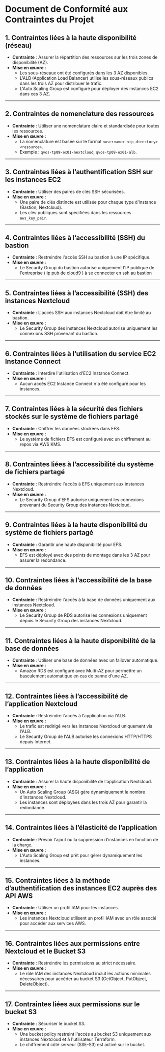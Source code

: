 # Document de Conformité aux Contraintes du Projet

## 1. Contraintes liées à la haute disponibilité (réseau)
- **Contrainte** : Assurer la répartition des ressources sur les trois zones de disponibilité (AZ).
- **Mise en œuvre** :
  - Les sous-réseaux ont été configurés dans les 3 AZ disponibles.
  - L'ALB (Application Load Balancer) utilise les sous-réseaux publics dans les trois AZ pour distribuer le trafic.
  - L'Auto Scaling Group est configuré pour déployer des instances EC2 dans ces 3 AZ.

---

## 2. Contraintes de nomenclature des ressources
- **Contrainte** : Utiliser une nomenclature claire et standardisée pour toutes les ressources.
- **Mise en œuvre** :
  - La nomenclature est basée sur le format `<username>-<tp_directory>-<resource>`.
  - Exemple : `qvos-tp09-ex01-nextcloud`, `qvos-tp09-ex01-alb`.

---

## 3. Contraintes liées à l’authentification SSH sur les instances EC2
- **Contrainte** : Utiliser des paires de clés SSH sécurisées.
- **Mise en œuvre** :
  - Une paire de clés distincte est utilisée pour chaque type d'instance (Bastion, Nextcloud).
  - Les clés publiques sont spécifiées dans les ressources `aws_key_pair`.

---

## 4. Contraintes liées à l’accessibilité (SSH) du bastion
- **Contrainte** : Restreindre l'accès SSH au bastion à une IP spécifique.
- **Mise en œuvre** :
  - Le Security Group du bastion autorise uniquement l'IP publique de l'entreprise ( ip pub de cloud9 ) à se connecter en ssh au bastion

---

## 5. Contraintes liées à l’accessibilité (SSH) des instances Nextcloud
- **Contrainte** : L'accès SSH aux instances Nextcloud doit être limité au bastion.
- **Mise en œuvre** :
  - Le Security Group des instances Nextcloud autorise uniquement les connexions SSH provenant du bastion.

---

## 6. Contraintes liées à l’utilisation du service EC2 Instance Connect
- **Contrainte** : Interdire l'utilisation d'EC2 Instance Connect.
- **Mise en œuvre** :
  - Aucun accès EC2 Instance Connect n'a été configuré pour les instances.

---

## 7. Contraintes liées à la sécurité des fichiers stockés sur le système de fichiers partagé
- **Contrainte** : Chiffrer les données stockées dans EFS.
- **Mise en œuvre** :
  - Le système de fichiers EFS est configuré avec un chiffrement au repos via AWS KMS.

---

## 8. Contraintes liées à l’accessibilité du système de fichiers partagé
- **Contrainte** : Restreindre l'accès à EFS uniquement aux instances Nextcloud.
- **Mise en œuvre** :
  - Le Security Group d'EFS autorise uniquement les connexions provenant du Security Group des instances Nextcloud.

---

## 9. Contraintes liées à la haute disponibilité du système de fichiers partagé
- **Contrainte** : Garantir une haute disponibilité pour EFS.
- **Mise en œuvre** :
  - EFS est déployé avec des points de montage dans les 3 AZ pour assurer la redondance.

---

## 10. Contraintes liées à l’accessibilité de la base de données
- **Contrainte** : Restreindre l'accès à la base de données uniquement aux instances Nextcloud.
- **Mise en œuvre** :
  - Le Security Group de RDS autorise les connexions uniquement depuis le Security Group des instances Nextcloud.

---

## 11. Contraintes liées à la haute disponibilité de la base de données
- **Contrainte** : Utiliser une base de données avec un failover automatique.
- **Mise en œuvre** :
  - Amazon RDS est configuré avec Multi-AZ pour permettre un basculement automatique en cas de panne d'une AZ.

---

## 12. Contraintes liées à l’accessibilité de l’application Nextcloud
- **Contrainte** : Restreindre l'accès à l'application via l'ALB.
- **Mise en œuvre** :
  - Le trafic est redirigé vers les instances Nextcloud uniquement via l'ALB.
  - Le Security Group de l'ALB autorise les connexions HTTP/HTTPS depuis Internet.

---

## 13. Contraintes liées à la haute disponibilité de l’application
- **Contrainte** : Assurer la haute disponibilité de l'application Nextcloud.
- **Mise en œuvre** :
  - Un Auto Scaling Group (ASG) gère dynamiquement le nombre d'instances Nextcloud.
  - Les instances sont déployées dans les trois AZ pour garantir la redondance.

---

## 14. Contraintes liées à l’élasticité de l’application
- **Contrainte** : Prévoir l'ajout ou la suppression d'instances en fonction de la charge.
- **Mise en œuvre** :
  - L'Auto Scaling Group est prêt pour gérer dynamiquement les instances.

---

## 15. Contraintes liées à la méthode d’authentification des instances EC2 auprès des API AWS
- **Contrainte** : Utiliser un profil IAM pour les instances.
- **Mise en œuvre** :
  - Les instances Nextcloud utilisent un profil IAM avec un rôle associé pour accéder aux services AWS.

---

## 16. Contraintes liées aux permissions entre Nextcloud et le Bucket S3
- **Contrainte** : Restreindre les permissions au strict nécessaire.
- **Mise en œuvre** :
  - Le rôle IAM des instances Nextcloud inclut les actions minimales nécessaires pour accéder au bucket S3 (GetObject, PutObject, DeleteObject).

---

## 17. Contraintes liées aux permissions sur le bucket S3
- **Contrainte** : Sécuriser le bucket S3.
- **Mise en œuvre** :
  - Une bucket policy restreint l'accès au bucket S3 uniquement aux instances Nextcloud et à l'utilisateur Terraform.
  - Le chiffrement côté serveur (SSE-S3) est activé sur le bucket.
